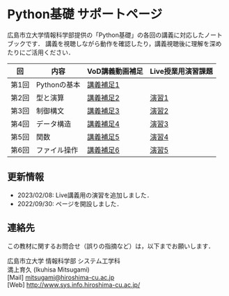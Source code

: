 # Python基礎 サポートページ

広島市立大学情報科学部提供の「Python基礎」の各回の講義に対応したノートブックです．
講義を視聴しながら動作を確認したり，講義視聴後に理解を深めたりにご活用ください．

| 回 | 内容 | VoD講義動画補足 | Live授業用演習課題  |
| ---- | ---- | ---- | ---- |
| 第1回 | Pythonの基本  | [講義補足1](https://github.com/mitsugami/python-basic/blob/main/practice01.ipynb) | |
| 第2回 | 型と演算  | [講義補足2](https://github.com/mitsugami/python-basic/blob/main/practice02.ipynb) | [演習1](https://github.com/mitsugami/python-basic/blob/main/exercise01.ipynb) |
| 第3回 | 制御構文  | [講義補足3](https://github.com/mitsugami/python-basic/blob/main/practice03.ipynb) | [演習2](https://github.com/mitsugami/python-basic/blob/main/exercise02.ipynb) |
| 第4回 | データ構造  | [講義補足4](https://github.com/mitsugami/python-basic/blob/main/practice04.ipynb) | [演習3](https://github.com/mitsugami/python-basic/blob/main/exercise03.ipynb) |
| 第5回 | 関数  | [講義補足5](https://github.com/mitsugami/python-basic/blob/main/practice05.ipynb) | [演習4](https://github.com/mitsugami/python-basic/blob/main/exercise04.ipynb) |
| 第6回 | ファイル操作  | [講義補足6](https://github.com/mitsugami/python-basic/blob/main/practice06.ipynb) | [演習5](https://github.com/mitsugami/python-basic/blob/main/exercise05.ipynb) |


## 更新情報

- 2023/02/08: Live講義用の演習を追加しました．
- 2022/09/30: ページを開設しました．



## 連絡先

この教材に関するお問合せ（誤りの指摘など）は，以下までお願いします．

広島市立大学 情報科学部 システム工学科<br>
満上育久 (Ikuhisa Mitsugami)<br>
[Mail] mitsugami@hiroshima-cu.ac.jp<br>
[Web] http://www.sys.info.hiroshima-cu.ac.jp/
